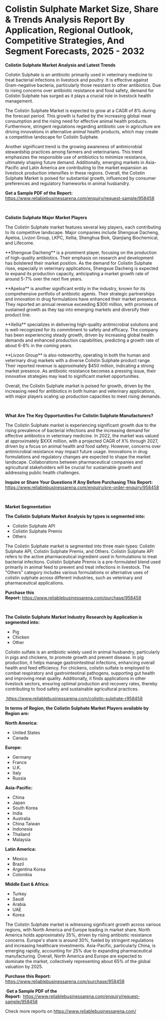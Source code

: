 <p><h1>Colistin Sulphate Market Size, Share & Trends Analysis Report By Application, Regional Outlook, Competitive Strategies, And Segment Forecasts, 2025 - 2032</h1></p><p><strong>Colistin Sulphate Market Analysis and Latest Trends</strong></p>
<p><p>Colistin Sulphate is an antibiotic primarily used in veterinary medicine to treat bacterial infections in livestock and poultry. It is effective against Gram-negative bacteria, particularly those resistant to other antibiotics. Due to rising concerns over antibiotic resistance and food safety, demand for Colistin Sulphate has surged as it plays a crucial role in livestock health management.</p><p>The Colistin Sulphate Market is expected to grow at a CAGR of 8% during the forecast period. This growth is fueled by the increasing global meat consumption and the rising need for effective animal health products. Furthermore, stringent regulations regarding antibiotic use in agriculture are driving innovations in alternative animal health products, which may create a competitive landscape for Colistin Sulphate. </p><p>Another significant trend is the growing awareness of antimicrobial stewardship practices among farmers and veterinarians. This trend emphasizes the responsible use of antibiotics to minimize resistance, ultimately shaping future demand. Additionally, emerging markets in Asia-Pacific and Latin America are contributing to the market expansion as livestock production intensifies in these regions. Overall, the Colistin Sulphate Market is poised for substantial growth, influenced by consumer preferences and regulatory frameworks in animal husbandry.</p></p>
<p><strong>Get a Sample PDF of the Report:&nbsp;</strong> <a href="https://www.reliablebusinessarena.com/enquiry/request-sample/958458?utm_campaign=2733&utm_medium=2&utm_source=Github&utm_content=ia&utm_term=31032025&utm_id=colistin-sulphate">https://www.reliablebusinessarena.com/enquiry/request-sample/958458</a></p>
<p>&nbsp;</p>
<p><strong>Colistin Sulphate Major Market Players</strong></p>
<p><p>The Colistin Sulphate market features several key players, each contributing to its competitive landscape. Major companies include Shengxue Dacheng, Apeloa, Livzon Group, LKPC, Xellia, Shenghua Biok, Qianjiang Biochemical, and Lifecome.</p><p>**Shengxue Dacheng** is a prominent player, focusing on the production of high-quality antibiotics. Their emphasis on research and development has bolstered their market position. As the demand for Colistin Sulphate rises, especially in veterinary applications, Shengxue Dacheng is expected to expand its production capacity, anticipating a market growth rate of around 5-7% over the next five years.</p><p>**Apeloa** is another significant entity in the industry, known for its comprehensive portfolio of antibiotic agents. Their strategic partnerships and innovation in drug formulations have enhanced their market presence. They reported an annual revenue exceeding $300 million, with promises of sustained growth as they tap into emerging markets and diversify their product line.</p><p>**Xellia** specializes in delivering high-quality antimicrobial solutions and is well-recognized for its commitment to safety and efficacy. The company has been experiencing steady growth, driven by increasing global health demands and enhanced production capabilities, predicting a growth rate of about 6-8% in the coming years.</p><p>**Livzon Group** is also noteworthy, operating in both the human and veterinary drug markets with a diverse Colistin Sulphate product range. Their reported revenue is approximately $450 million, indicating a strong market presence. As antibiotic resistance becomes a pressing issue, their innovative strategies may lead to significant market opportunities.</p><p>Overall, the Colistin Sulphate market is poised for growth, driven by the increasing need for antibiotics in both human and veterinary applications, with major players scaling up production capacities to meet rising demands.</p></p>
<p>&nbsp;</p>
<p><strong>What Are The Key Opportunities For Colistin Sulphate Manufacturers?</strong></p>
<p><p>The Colistin Sulphate market is experiencing significant growth due to the rising prevalence of bacterial infections and the increasing demand for effective antibiotics in veterinary medicine. In 2022, the market was valued at approximately $XXX million, with a projected CAGR of X% through 2027, driven by a focus on animal health and food safety. However, concerns over antimicrobial resistance may impact future usage. Innovations in drug formulations and regulatory changes are expected to shape the market landscape. Collaborations between pharmaceutical companies and agricultural stakeholders will be crucial for sustainable growth and addressing public health challenges.</p></p>
<p><strong>Inquire or Share Your Questions If Any Before Purchasing This Report:</strong> <a href="https://www.reliablebusinessarena.com/enquiry/pre-order-enquiry/958458?utm_campaign=2733&utm_medium=2&utm_source=Github&utm_content=ia&utm_term=31032025&utm_id=colistin-sulphate">https://www.reliablebusinessarena.com/enquiry/pre-order-enquiry/958458</a></p>
<p>&nbsp;</p>
<p><strong>Market Segmentation</strong></p>
<p><strong>The Colistin Sulphate Market Analysis by types is segmented into:</strong></p>
<p><ul><li>Colistin Sulphate API</li><li>Colistin Sulphate Premix</li><li>Others</li></ul></p>
<p><p>The Colistin Sulphate market is segmented into three main types: Colistin Sulphate API, Colistin Sulphate Premix, and Others. Colistin Sulphate API refers to the active pharmaceutical ingredient used in formulations to treat bacterial infections. Colistin Sulphate Premix is a pre-formulated blend used primarily in animal feed to prevent and treat infections in livestock. The "Others" category includes various formulations or alternative uses of colistin sulphate across different industries, such as veterinary and pharmaceutical applications.</p></p>
<p><strong>Purchase this Report:&nbsp;</strong><a href="https://www.reliablebusinessarena.com/purchase/958458?utm_campaign=2733&utm_medium=2&utm_source=Github&utm_content=ia&utm_term=31032025&utm_id=colistin-sulphate">https://www.reliablebusinessarena.com/purchase/958458</a></p>
<p>&nbsp;</p>
<p><strong>The Colistin Sulphate Market Industry Research by Application is segmented into:</strong></p>
<p><ul><li>Pig</li><li>Chicken</li><li>Other</li></ul></p>
<p><p>Colistin sulfate is an antibiotic widely used in animal husbandry, particularly in pigs and chickens, to promote growth and prevent disease. In pig production, it helps manage gastrointestinal infections, enhancing overall health and feed efficiency. For chickens, colistin sulfate is employed to combat respiratory and gastrointestinal pathogens, supporting gut health and improving meat quality. Additionally, it finds applications in other livestock sectors, ensuring optimal production and recovery rates, thereby contributing to food safety and sustainable agricultural practices.</p></p>
<p><a href="https://www.reliablebusinessarena.com/colistin-sulphate-r958458?utm_campaign=2733&utm_medium=2&utm_source=Github&utm_content=ia&utm_term=31032025&utm_id=colistin-sulphate">&nbsp;https://www.reliablebusinessarena.com/colistin-sulphate-r958458</a></p>
<p><strong>In terms of Region, the Colistin Sulphate Market Players available by Region are:</strong></p>
<p>
    <p> <strong> North America: </strong>
        <ul>
            <li>United States</li>
            <li>Canada</li>
        </ul>
        </p> 
    <p> <strong> Europe: </strong>
        <ul>
            <li>Germany</li>
            <li>France</li>
            <li>U.K.</li>
            <li>Italy</li>
            <li>Russia</li>
        </ul>
        </p> 
    <p> <strong> Asia-Pacific: </strong>
        <ul>
            <li>China</li>
            <li>Japan</li>
            <li>South Korea</li>
            <li>India</li>
            <li>Australia</li>
            <li>China Taiwan</li>
            <li>Indonesia</li>
            <li>Thailand</li>
            <li>Malaysia</li>
        </ul>
        </p> 
    <p> <strong> Latin America: </strong>
        <ul>
            <li>Mexico</li>
            <li>Brazil</li>
            <li>Argentina Korea</li>
            <li>Colombia</li>
        </ul>
        </p> 
    <p> <strong> Middle East & Africa: </strong>
        <ul>
            <li>Turkey</li>
            <li>Saudi</li>
            <li>Arabia</li>
            <li>UAE</li>
            <li>Korea</li>
        </ul>
    </p>
    </p>
<p><p>The Colistin Sulphate market is witnessing significant growth across various regions, with North America and Europe leading in market share. North America holds approximately 35%, driven by rising antibiotic resistance concerns. Europe's share is around 30%, fueled by stringent regulations and increasing healthcare investments. Asia-Pacific, particularly China, is emerging rapidly, accounting for 25% due to expanding pharmaceutical manufacturing. Overall, North America and Europe are expected to dominate the market, collectively representing about 65% of the global valuation by 2025.</p></p>
<p><strong>Purchase this Report: </strong><a href="https://www.reliablebusinessarena.com/purchase/958458?utm_campaign=2733&utm_medium=2&utm_source=Github&utm_content=ia&utm_term=31032025&utm_id=colistin-sulphate">https://www.reliablebusinessarena.com/purchase/958458</a></p>
<p>&nbsp;<strong>Get a Sample PDF of the Report:&nbsp;&nbsp;</strong><a href="https://www.reliablebusinessarena.com/enquiry/request-sample/958458?utm_campaign=2733&utm_medium=2&utm_source=Github&utm_content=ia&utm_term=31032025&utm_id=colistin-sulphate">https://www.reliablebusinessarena.com/enquiry/request-sample/958458</a></p>
<p><strong></strong></p>
<p>Check more reports on <a href="https://www.reliablebusinessarena.com/?utm_campaign=2733&utm_medium=2&utm_source=Github&utm_content=ia&utm_term=31032025&utm_id=colistin-sulphate">https://www.reliablebusinessarena.com/</a></p>